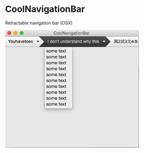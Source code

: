 # CoolNavigationBar
Retractable navigation bar (OSX)

![Alt Text](https://github.com/sjcode/CoolNavigationBar/blob/master/screenshot.png)
